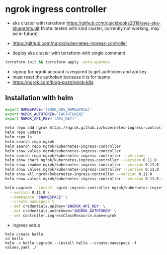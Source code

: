 # ngrok ingress controller

- eks cluster with terraform https://github.com/quickbooks2018/aws-eks-blueprints.git (Note: tested with kind cluster, currently not working, may be in future)

- https://github.com/ngrok/kubernetes-ingress-controller

- deploy eks cluster with terraform with single command
```bash
terraform init && terraform apply -auto-approve
```

- signup for ngrok account is required to get authtoken and api key
- must reset the authoken because it is for teams
- https://ngrok.com/blog-post/ngrok-k8s

## Installation with helm

```bash
export NAMESPACE='[YOUR_K8S_NAMESPACE]'
export NGROK_AUTHTOKEN='[AUTHTOKEN]'
export NGROK_API_KEY='[API_KEY]'

helm repo add ngrok https://ngrok.github.io/kubernetes-ingress-controller
helm repo update
helm repo ls
helm search repo ngrok
helm search repo ngrok/kubernetes-ingress-controller
helm show values ngrok/kubernetes-ingress-controller
helm search repo ngrok/kubernetes-ingress-controller --versions
helm show chart ngrok/kubernetes-ingress-controller --version 0.11.0
helm show readme ngrok/kubernetes-ingress-controller --version 0.11.0
helm show values ngrok/kubernetes-ingress-controller --version 0.11.0
helm show all ngrok/kubernetes-ingress-controller --version 0.11.0
helm show values ngrok/kubernetes-ingress-controller --version 0.11.0 > values.yaml

helm upgrade --install ngrok-ingress-controller ngrok/kubernetes-ingress-controller \
  --version 0.11.0 \
  --namespace "$NAMESPACE" \
  --create-namespace \
  --set credentials.apiKey="$NGROK_API_KEY" \
  --set credentials.authtoken="$NGROK_AUTHTOKEN" \
  --set controller.ingressClassResource.name=ngrok
```

- ingress setup
```helm
helm create hello
cd hello
helm -n hello upgrade --install hello --create-namespace -f values.yaml ./
 ```
